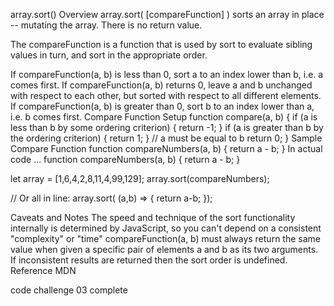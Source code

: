 array.sort()
Overview
array.sort( [compareFunction] ) sorts an array in place -- mutating the array. There is no return value.

The compareFunction is a function that is used by sort to evaluate sibling values in turn, and sort in the appropriate order.

If compareFunction(a, b) is less than 0, sort a to an index lower than b, i.e. a comes first.
If compareFunction(a, b) returns 0, leave a and b unchanged with respect to each other, but sorted with respect to all different elements.
If compareFunction(a, b) is greater than 0, sort b to an index lower than a, i.e. b comes first.
Compare Function Setup
function compare(a, b) {
  if (a is less than b by some ordering criterion) {
    return -1;
  }
  if (a is greater than b by the ordering criterion) {
    return 1;
  }
  // a must be equal to b
  return 0;
}
Sample Compare Function
function compareNumbers(a, b) {
  return a - b;
}
In actual code ...
function compareNumbers(a, b) {
  return a - b;
}

let array = [1,6,4,2,8,11,4,99,129];
array.sort(compareNumbers);

// Or all in line:
array.sort( (a,b) => { 
  return a-b; 
});

Caveats and Notes
The speed and technique of the sort functionality internally is determined by JavaScript, so you can't depend on a consistent "complexity" or "time"
compareFunction(a, b) must always return the same value when given a specific pair of elements a and b as its two arguments. If inconsistent results are returned then the sort order is undefined.
Reference
MDN

code challenge 03 complete
